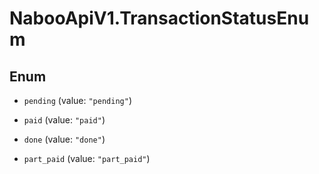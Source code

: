 # NabooApiV1.TransactionStatusEnum

## Enum


* `pending` (value: `"pending"`)

* `paid` (value: `"paid"`)

* `done` (value: `"done"`)

* `part_paid` (value: `"part_paid"`)


